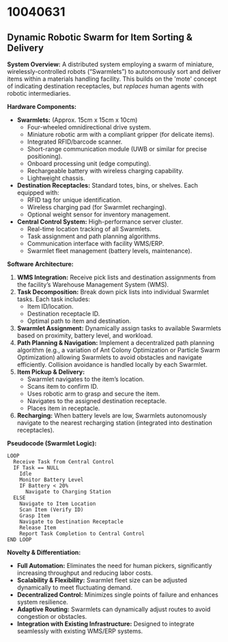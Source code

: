 # 10040631

## Dynamic Robotic Swarm for Item Sorting & Delivery

**System Overview:** A distributed system employing a swarm of miniature, wirelessly-controlled robots (“Swarmlets”) to autonomously sort and deliver items within a materials handling facility. This builds on the 'mote' concept of indicating destination receptacles, but *replaces* human agents with robotic intermediaries.

**Hardware Components:**

*   **Swarmlets:** (Approx. 15cm x 15cm x 10cm)
    *   Four-wheeled omnidirectional drive system.
    *   Miniature robotic arm with a compliant gripper (for delicate items).
    *   Integrated RFID/barcode scanner.
    *   Short-range communication module (UWB or similar for precise positioning).
    *   Onboard processing unit (edge computing).
    *   Rechargeable battery with wireless charging capability.
    *   Lightweight chassis.
*   **Destination Receptacles:** Standard totes, bins, or shelves. Each equipped with:
    *   RFID tag for unique identification.
    *   Wireless charging pad (for Swarmlet recharging).
    *   Optional weight sensor for inventory management.
*   **Central Control System:** High-performance server cluster.
    *   Real-time location tracking of all Swarmlets.
    *   Task assignment and path planning algorithms.
    *   Communication interface with facility WMS/ERP.
    *   Swarmlet fleet management (battery levels, maintenance).

**Software Architecture:**

1.  **WMS Integration:** Receive pick lists and destination assignments from the facility’s Warehouse Management System (WMS).
2.  **Task Decomposition:** Break down pick lists into individual Swarmlet tasks.  Each task includes:
    *   Item ID/location.
    *   Destination receptacle ID.
    *   Optimal path to item and destination.
3.  **Swarmlet Assignment:** Dynamically assign tasks to available Swarmlets based on proximity, battery level, and workload.
4.  **Path Planning & Navigation:** Implement a decentralized path planning algorithm (e.g., a variation of Ant Colony Optimization or Particle Swarm Optimization) allowing Swarmlets to avoid obstacles and navigate efficiently.  Collision avoidance is handled locally by each Swarmlet.
5.  **Item Pickup & Delivery:**
    *   Swarmlet navigates to the item’s location.
    *   Scans item to confirm ID.
    *   Uses robotic arm to grasp and secure the item.
    *   Navigates to the assigned destination receptacle.
    *   Places item in receptacle.
6.  **Recharging:** When battery levels are low, Swarmlets autonomously navigate to the nearest recharging station (integrated into destination receptacles).

**Pseudocode (Swarmlet Logic):**

```
LOOP
  Receive Task from Central Control
  IF Task == NULL
    Idle
    Monitor Battery Level
    IF Battery < 20%
      Navigate to Charging Station
  ELSE
    Navigate to Item Location
    Scan Item (Verify ID)
    Grasp Item
    Navigate to Destination Receptacle
    Release Item
    Report Task Completion to Central Control
END LOOP
```

**Novelty & Differentiation:**

*   **Full Automation:** Eliminates the need for human pickers, significantly increasing throughput and reducing labor costs.
*   **Scalability & Flexibility:** Swarmlet fleet size can be adjusted dynamically to meet fluctuating demand.
*   **Decentralized Control:** Minimizes single points of failure and enhances system resilience.
*   **Adaptive Routing:** Swarmlets can dynamically adjust routes to avoid congestion or obstacles.
*   **Integration with Existing Infrastructure:** Designed to integrate seamlessly with existing WMS/ERP systems.